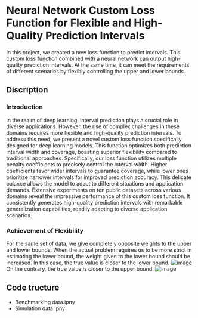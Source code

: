 # Neural Network Custom Loss Function for Flexible and High-Quality Prediction Intervals
In this project, we created a new loss function to predict intervals. This custom loss function combined with a neural network can output high-quality prediction intervals. At the same time, it can meet the requirements of different scenarios by flexibly controlling the upper and lower bounds.

## Discription
### Introduction
In the realm of deep learning, interval prediction plays a crucial role in diverse applications. However, the rise of complex challenges in these domains requires more flexible and high-quality prediction intervals. To address this need, we present a novel custom loss function specifically designed for deep learning models. This function optimizes both prediction interval width and coverage, boasting superior flexibility compared to traditional approaches. Specifically, our loss function utilizes multiple penalty coefficients to precisely control the interval width. Higher coefficients favor wider intervals to guarantee coverage, while lower ones prioritize narrower intervals for improved prediction accuracy. This delicate balance allows the model to adapt to different situations and application
demands. Extensive experiments on ten public datasets across various domains reveal the impressive performance of this custom loss function. It consistently generates high-quality prediction intervals with remarkable generalization capabilities, readily adapting to diverse application scenarios.
### Achievement of Flexibility
For the same set of data, we give completely opposite weights to the upper and lower bounds. When the actual problem requires us to be more strict in estimating the lower bound, the weight given to the lower bound should be increased. In this case, the true value is closer to the lower bound.
![image](https://github.com/HAOYUAN521/Qualifying-Exam/blob/main/Images/strict%20lower%20bound.png)
On the contrary, the true value is closer to the upper bound.
![image](https://github.com/HAOYUAN521/Qualifying-Exam/blob/main/Images/strict%20upper%20bound.png)


## Code tructure
 * Benchmarking data.ipny
 * Simulation data.ipny
